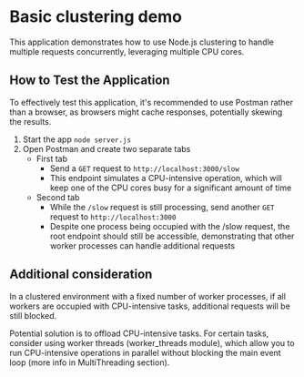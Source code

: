 # Basic clustering demo

This application demonstrates how to use Node.js clustering to handle multiple requests concurrently, leveraging multiple CPU cores.

## How to Test the Application

To effectively test this application, it's recommended to use Postman rather than a browser, as browsers might cache responses, potentially skewing the results.

1. Start the app `node server.js`
2. Open Postman and create two separate tabs
   - First tab
     - Send a `GET` request to `http://localhost:3000/slow`
     - This endpoint simulates a CPU-intensive operation, which will keep one of the CPU cores busy for a significant amount of time
   - Second tab
     - While the `/slow` request is still processing, send another `GET` request to `http://localhost:3000`
     - Despite one process being occupied with the /slow request, the root endpoint should still be accessible, demonstrating that other worker processes can handle additional requests

## Additional consideration

In a clustered environment with a fixed number of worker processes, if all workers are occupied with CPU-intensive tasks, additional requests will be still blocked.

Potential solution is to offload CPU-intensive tasks. For certain tasks, consider using worker threads (worker_threads module), which allow you to run CPU-intensive operations in parallel without blocking the main event loop (more info in MultiThreading section).
